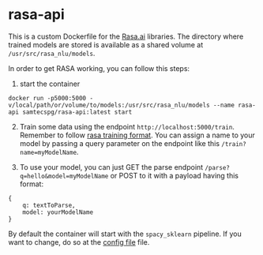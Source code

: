 # rasa-api

This is a custom Dockerfile for the [Rasa.ai](https://rasa.ai) libraries. The directory where trained models are stored is available as a shared volume at `/usr/src/rasa_nlu/models`.

In order to get RASA working, you can follow this steps:

1) start the container
```
docker run -p5000:5000 -v/local/path/or/volume/to/models:/usr/src/rasa_nlu/models --name rasa-api samtecspg/rasa-api:latest start
```

2) Train some data using the endpoint `http://localhost:5000/train`. Remember to follow [rasa training format](https://rasa-nlu.readthedocs.io/en/latest/dataformat.html). You can assign a name to your model by passing a query parameter on the endpoint like this `/train?name=myModelName`.

3) To use your model, you can just GET the parse endpoint `/parse?q=hello&model=myModelName` or POST to it with a payload having this format: 
```
{
    q: textToParse,
    model: yourModelName
}
```

By default the container will start with the `spacy_sklearn` pipeline. If you want to change, do so at the [config file](./files/config.json) file.
